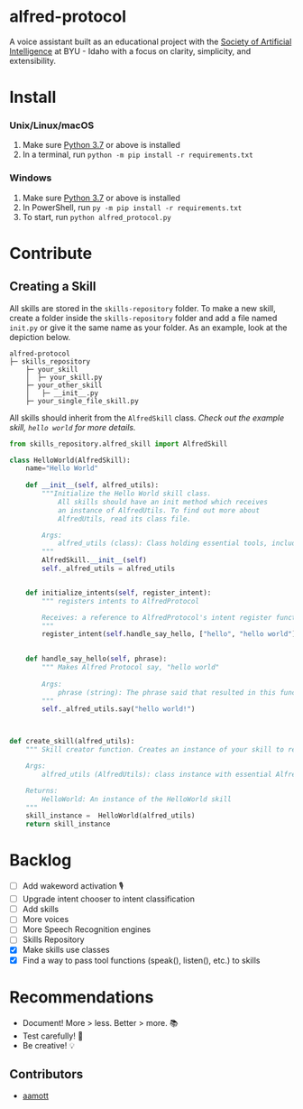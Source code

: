 # alfred-protocol
A voice assistant built as an educational project with the [Society of Artificial Intelligence](https://sai-byui.github.io/) at BYU - Idaho with a focus on clarity, simplicity, and extensibility.

# Install
### Unix/Linux/macOS
1. Make sure [Python 3.7](https://www.python.org/) or above is installed
2. In a terminal, run `python -m pip install -r requirements.txt`

### Windows
1. Make sure [Python 3.7](https://www.python.org/) or above is installed
2. In PowerShell, run `py -m pip install -r requirements.txt`
3. To start, run `python alfred_protocol.py`

# Contribute
## Creating a Skill
All skills are stored in the `skills-repository` folder. To make a new skill, create a folder inside the `skills-repository` folder and add a file named `init.py` or give it the same name as your folder. As an example, look at the depiction below. 
```
alfred-protocol
├─ skills_repository
    ├─ your_skill
    │  ├─ your_skill.py
    ├─ your_other_skill
    │   ├─ __init__.py
    ├─ your_single_file_skill.py
```

All skills should inherit from the `AlfredSkill` class. _Check out the example skill, `hello world` for more details._ 
``` py
from skills_repository.alfred_skill import AlfredSkill

class HelloWorld(AlfredSkill):
    name="Hello World"
    
    def __init__(self, alfred_utils):
        """Initialize the Hello World skill class.
            All skills should have an init method which receives
            an instance of AlfredUtils. To find out more about 
            AlfredUtils, read its class file.  

        Args:
            alfred_utils (class): Class holding essential tools, including say(phrase) and listen()
        """
        AlfredSkill.__init__(self)
        self._alfred_utils = alfred_utils


    def initialize_intents(self, register_intent):
        """ registers intents to AlfredProtocol

        Receives: a reference to AlfredProtocol's intent register function
        """
        register_intent(self.handle_say_hello, ["hello", "hello world"], self)

    
    def handle_say_hello(self, phrase):
        """ Makes Alfred Protocol say, "hello world"
        
        Args:
            phrase (string): The phrase said that resulted in this function being called
        """
        self._alfred_utils.say("hello world!")



def create_skill(alfred_utils):
    """ Skill creator function. Creates an instance of your skill to return. 

    Args:
        alfred_utils (AlfredUtils): class instance with essential Alfred tools

    Returns:
        HelloWorld: An instance of the HelloWorld skill
    """
    skill_instance =  HelloWorld(alfred_utils)
    return skill_instance
```

# Backlog
- [ ] Add wakeword activation 🎙️
- [ ] Upgrade intent chooser to intent classification
- [ ] Add skills
- [ ] More voices
- [ ] More Speech Recognition engines
- [ ] Skills Repository
- [X] Make skills use classes
- [X] Find a way to pass tool functions (speak(), listen(), etc.) to skills

# Recommendations
- Document! More > less. Better > more. 📚
- Test carefully! 🥇
- Be creative! 💡

## Contributors
- [aamott](https://github.com/aamott)
